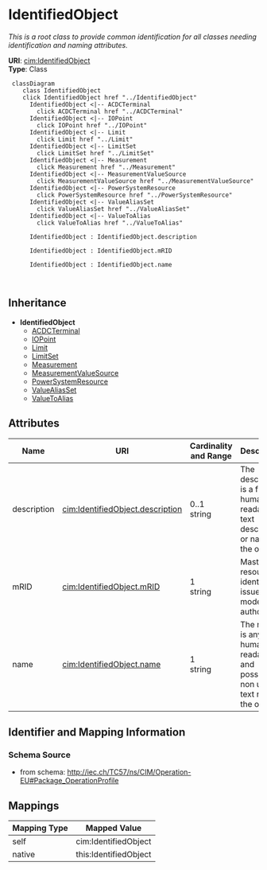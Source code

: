 # IdentifiedObject


_This is a root class to provide common identification for all classes needing identification and naming attributes._





**URI**: [cim:IdentifiedObject](http://iec.ch/TC57/CIM100#IdentifiedObject)<br />
**Type**: Class




```mermaid
 classDiagram
    class IdentifiedObject
    click IdentifiedObject href "../IdentifiedObject"
      IdentifiedObject <|-- ACDCTerminal
        click ACDCTerminal href "../ACDCTerminal"
      IdentifiedObject <|-- IOPoint
        click IOPoint href "../IOPoint"
      IdentifiedObject <|-- Limit
        click Limit href "../Limit"
      IdentifiedObject <|-- LimitSet
        click LimitSet href "../LimitSet"
      IdentifiedObject <|-- Measurement
        click Measurement href "../Measurement"
      IdentifiedObject <|-- MeasurementValueSource
        click MeasurementValueSource href "../MeasurementValueSource"
      IdentifiedObject <|-- PowerSystemResource
        click PowerSystemResource href "../PowerSystemResource"
      IdentifiedObject <|-- ValueAliasSet
        click ValueAliasSet href "../ValueAliasSet"
      IdentifiedObject <|-- ValueToAlias
        click ValueToAlias href "../ValueToAlias"
      
      IdentifiedObject : IdentifiedObject.description
        
      IdentifiedObject : IdentifiedObject.mRID
        
      IdentifiedObject : IdentifiedObject.name
        
      
```





## Inheritance
* **IdentifiedObject**
    * [ACDCTerminal](ACDCTerminal.md)
    * [IOPoint](IOPoint.md)
    * [Limit](Limit.md)
    * [LimitSet](LimitSet.md)
    * [Measurement](Measurement.md)
    * [MeasurementValueSource](MeasurementValueSource.md)
    * [PowerSystemResource](PowerSystemResource.md)
    * [ValueAliasSet](ValueAliasSet.md)
    * [ValueToAlias](ValueToAlias.md)



## Attributes


| Name | URI | Cardinality and Range | Description | Inheritance |
| ---  | --- | --- | --- | --- |
| description | [cim:IdentifiedObject.description](http://iec.ch/TC57/CIM100#IdentifiedObject.description) | 0..1 <br />  string  | The description is a free human readable text describing or naming the object | direct |
| mRID | [cim:IdentifiedObject.mRID](http://iec.ch/TC57/CIM100#IdentifiedObject.mRID) | 1 <br />  string  | Master resource identifier issued by a model authority | direct |
| name | [cim:IdentifiedObject.name](http://iec.ch/TC57/CIM100#IdentifiedObject.name) | 1 <br />  string  | The name is any free human readable and possibly non unique text naming the o... | direct |









## Identifier and Mapping Information







### Schema Source


* from schema: http://iec.ch/TC57/ns/CIM/Operation-EU#Package_OperationProfile





## Mappings

| Mapping Type | Mapped Value |
| ---  | ---  |
| self | cim:IdentifiedObject |
| native | this:IdentifiedObject |




